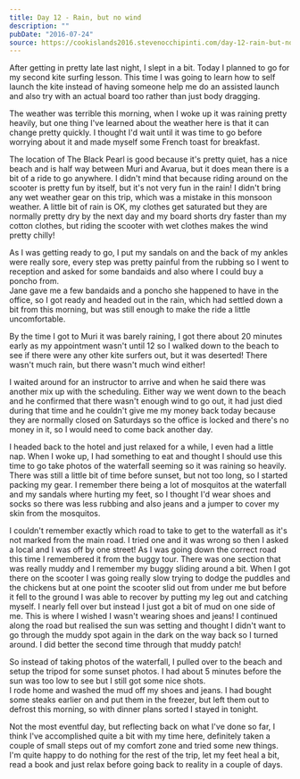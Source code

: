 ```yaml
---
title: Day 12 - Rain, but no wind
description: ""
pubDate: "2016-07-24"
source: https://cookislands2016.stevenocchipinti.com/day-12-rain-but-no-wind/
---
```


After getting in pretty late last night, I slept in a bit. Today I planned to go
for my second kite surfing lesson. This time I was going to learn how to self
launch the kite instead of having someone help me do an assisted launch and also
try with an actual board too rather than just body dragging.

The weather was terrible this morning, when I woke up it was raining pretty
heavily, but one thing I've learned about the weather here is that it can change
pretty quickly. I thought I'd wait until it was time to go before worrying about
it and made myself some French toast for breakfast.

The location of The Black Pearl is good because it's pretty quiet, has a nice
beach and is half way between Muri and Avarua, but it does mean there is a bit
of a ride to go anywhere. I didn't mind that because riding around on the
scooter is pretty fun by itself, but it's not very fun in the rain! I didn't
bring any wet weather gear on this trip, which was a mistake in this monsoon
weather. A little bit of rain is OK, my clothes get saturated but they are
normally pretty dry by the next day and my board shorts dry faster than my
cotton clothes, but riding the scooter with wet clothes makes the wind pretty
chilly!

As I was getting ready to go, I put my sandals on and the back of my ankles were
really sore, every step was pretty painful from the rubbing so I went to
reception and asked for some bandaids and also where I could buy a poncho from.  
Jane gave me a few bandaids and a poncho she happened to have in the office, so
I got ready and headed out in the rain, which had settled down a bit from this
morning, but was still enough to make the ride a little uncomfortable.

By the time I got to Muri it was barely raining, I got there about 20 minutes
early as my appointment wasn't until 12 so I walked down to the beach to see if
there were any other kite surfers out, but it was deserted! There wasn't much
rain, but there wasn't much wind either!

I waited around for an instructor to arrive and when he said there was another
mix up with the scheduling. Either way we went down to the beach and he
confirmed that there wasn't enough wind to go out, it had just died during that
time and he couldn't give me my money back today because they are normally
closed on Saturdays so the office is locked and there's no money in it, so I
would need to come back another day.

I headed back to the hotel and just relaxed for a while, I even had a little
nap. When I woke up, I had something to eat and thought I should use this time
to go take photos of the waterfall seeming so it was raining so heavily. There
was still a little bit of time before sunset, but not too long, so I started
packing my gear. I remember there being a lot of mosquitos at the waterfall and
my sandals where hurting my feet, so I thought I'd wear shoes and socks so there
was less rubbing and also jeans and a jumper to cover my skin from the
mosquitos.

I couldn't remember exactly which road to take to get to the waterfall as it's
not marked from the main road. I tried one and it was wrong so then I asked a
local and I was off by one street! As I was going down the correct road this
time I remembered it from the buggy tour. There was one section that was really
muddy and I remember my buggy sliding around a bit. When I got there on the
scooter I was going really slow trying to dodge the puddles and the chickens but
at one point the scooter slid out from under me but before it fell to the ground
I was able to recover by putting my leg out and catching myself. I nearly fell
over but instead I just got a bit of mud on one side of me. This is where I
wished I wasn't wearing shoes and jeans! I continued along the road but realised
the sun was setting and thought I didn't want to go through the muddy spot again
in the dark on the way back so I turned around. I did better the second time
through that muddy patch!

So instead of taking photos of the waterfall, I pulled over to the beach and
setup the tripod for some sunset photos. I had about 5 minutes before the sun
was too low to see but I still got some nice shots.  
I rode home and washed the mud off my shoes and jeans. I had bought some steaks
earlier on and put them in the freezer, but left them out to defrost this
morning, so with dinner plans sorted I stayed in tonight.

Not the most eventful day, but reflecting back on what I've done so far, I think
I've accomplished quite a bit with my time here, definitely taken a couple of
small steps out of my comfort zone and tried some new things. I'm quite happy to
do nothing for the rest of the trip, let my feet heal a bit, read a book and
just relax before going back to reality in a couple of days.
